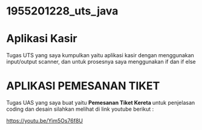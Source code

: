 # 1955201228_uts_java

<h1> Aplikasi Kasir</h1>

<p>Tugas UTS yang saya kumpulkan yaitu aplikasi kasir dengan menggunakan input/output scanner, dan untuk prosesnya saya menggunakan if dan if else</p>


<h1>APLIKASI PEMESANAN TIKET</h1>

<p>Tugas UAS yang saya buat yaitu <strong> Pemesanan Tiket Kereta </strong> untuk penjelasan coding dan desain silahkan melihat di link youtube berikut : <br></p>

https://youtu.be/Yim5Os76f8U

